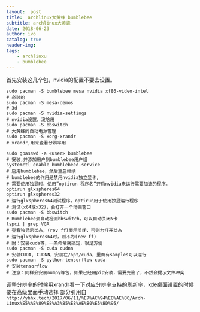 ```yaml
---
layout:  post
title:  archlinux大黄蜂 bumblebee
subtitle: archlinux大黄蜂 
date: 2018-06-23
author: ivo
catalog: true
header-img:
tags:
    - archlinxu 
    - bumblebee
---
```


首先安装这几个包，nvidia的配置不要去设置。
```
sudo pacman -S bumblebee mesa nvidia xf86-video-intel
# 必装的
sudo pacman -S mesa-demos
# 3d
sudo pacman -S nvidia-settings
# nvidia设置，没啥用
sudo pacman -S bbswitch
# 大黄蜂的自动电源管理
sudo pacman -S xorg-xrandr
# xrandr,用来查看分辨率用
```
```
sudo gpasswd -a <user> bumblebee
# 安装,并添加用户到bumblebee用户组
systemctl enable bumblebeed.service
# 启用bumblebee，然后重启继续
# bumblebee的作用是禁用nvidia独立显卡,
# 需要使用独显时，使用”optirun 程序名“开启nvidia来运行需要加速的程序。
optirun glxspheres64
optirun glxspheres32
# 运行glxspheres64测试程序，optirun用于使用独显运行程序
# 测试(x64或x32)，会打开一个动画窗口
sudo pacman -S bbswitch
# Bumblebee会自动检测bbswitch，可以自动关闭N卡
lspci | grep VGA
# 查看独显示状态，(rev ff)表示关闭，否则为打开状态
# 运行glxspheres64时，则不为(rev ff)
# 附：安装cuda等，一条命令就搞定，很是方便
sudo pacman -S cuda cudnn
# 安装CUDA, CUDNN，安装在/opt/cuda，里面有samples可以运行
sudo pacman -S python-tensorflow-cuda
# 安装tensorflow
# 注意：同样会安装numpy等包，如果已经用pip安装，需要先删了，不然会提示文件冲突
```

调整分辨率的时候用xrandr看一下对应分辨率支持的刷新率，kde桌面设置的时候要在高级里面手动选择
部分引用自`http://yhhx.tech/2017/06/11/%E7%AC%94%E8%AE%B0/Arch-Linux%E5%AE%89%E8%A3%85%E8%AE%B0%E5%BD%95/`
